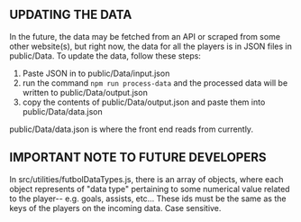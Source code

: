 ## UPDATING THE DATA

In the future, the data may be fetched from an API or scraped from some other website(s), but right now, the data for all the players is in JSON files in public/Data. To update the data, follow these steps:

1. Paste JSON in to public/Data/input.json
2. run the command `npm run process-data` and the processed data will be written to public/Data/output.json
3. copy the contents of public/Data/output.json and paste them into public/Data/data.json

public/Data/data.json is where the front end reads from currently.

## IMPORTANT NOTE TO FUTURE DEVELOPERS

In src/utilities/futbolDataTypes.js, there is an array of objects, where each object represents of "data type" pertaining to some numerical value related to the player-- e.g. goals, assists, etc... These ids must be the same as the keys of the players on the incoming data. Case sensitive.